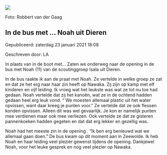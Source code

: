 


![](https://nawaka.scouting.nl/images/articles/38910366_1911036138980455_5227161532093169664_o.jpg)


 Foto: Robbert van der Gaag
 

In de bus met ... Noah uit Dieren
----------------------------------





 Gepubliceerd: zaterdag 23 januari 2021 18:08
   

 Geschreven door: LA
   




 In plaats van in de boot met... Zaten we onderweg naar de opening in de bus met Noah (11) van de scoutinggroep Isala uit Dieren.
 



 In de bus raakte ik aan de praat met Noah. Ze vertelde in welke groep ze zat en dat ze het erg naar haar zin heeft op Nawaka. Zij zijn op kamp met elf kinderen en vijf leiding. Ik vroeg wat het leukste was wat ze tot nu toe had gedaan. Noah vertelde dat zij het kanoën, wat ze in de ochtend hadden gedaan heel erg leuk vond. “ We moesten allemaal plastic uit het water opvissen, want daar kreeg je punten voor.” Ze vertelde dat ze ook flessen konden opvissen. Alleen dit was wel gevaarlijk. Je kon er namelijk punten mee verdienen maar ook mee verliezen. Ook vertelde ze dat ze gisteren pannenkoeken hadden gegeten en dat dat erg lekker en gezellig was.
 



 Noah had het meeste zin in de opening . “Ik ben erg benieuwd wat we allemaal gaan doen.” De bus kwam op dit moment aan in Zeewolde. Ik heb Noah en haar leiding veel plezier gewenst tijdens de opening. Dankjewel Noah, voor het leuke gesprek en nog veel plezier op Nawaka.
 





